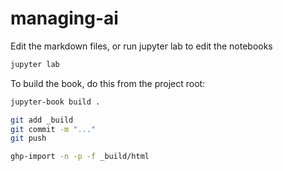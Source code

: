 # managing-ai

Edit the markdown files, or run jupyter lab to edit the notebooks

```bash
jupyter lab
```

To build the book, do this from the project root:

```bash
jupyter-book build .

git add _build
git commit -m "..."
git push

ghp-import -n -p -f _build/html
```

